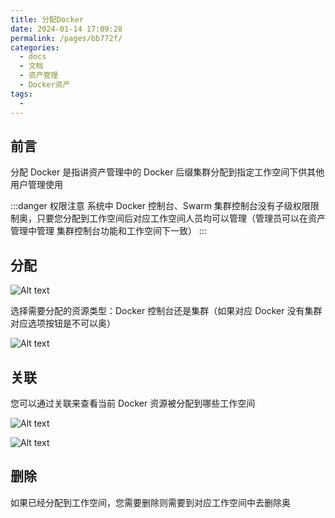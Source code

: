 ```yaml
---
title: 分配Docker
date: 2024-01-14 17:09:28
permalink: /pages/bb772f/
categories:
  - docs
  - 文档
  - 资产管理
  - Docker资产
tags:
  - 
---
```


## 前言 

分配 Docker 是指讲资产管理中的 Docker 后缀集群分配到指定工作空间下供其他用户管理使用

:::danger 权限注意
系统中 Docker 控制台、Swarm 集群控制台没有子级权限限制奥，只要您分配到工作空间后对应工作空间人员均可以管理（管理员可以在资产管理中管理 集群控制台功能和工作空间下一致）
:::

## 分配

![Alt text](/images/assets/docker/use/image.png)

选择需要分配的资源类型：Docker 控制台还是集群（如果对应 Docker 没有集群对应选项按钮是不可以奥）

![Alt text](/images/assets/docker/use/image-1.png)

## 关联

您可以通过关联来查看当前 Docker 资源被分配到哪些工作空间

![Alt text](/images/assets/docker/use/image-2.png)

![Alt text](/images/assets/docker/use/image-3.png)

## 删除

如果已经分配到工作空间，您需要删除则需要到对应工作空间中去删除奥